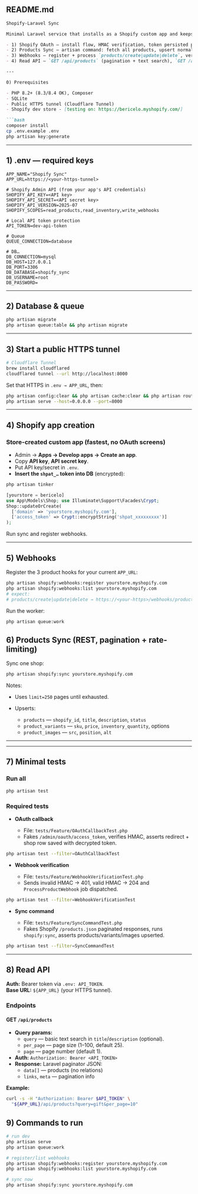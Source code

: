 ## README.md


````md
Shopify-Laravel Sync

Minimal Laravel service that installs as a Shopify custom app and keeps local products in sync.

- 1) Shopify OAuth — install flow, HMAC verification, token persisted per shop.
- 2) Products Sync — artisan command: fetch all products, upsert normalized schema (title, description, variants, prices, inventory, images) with pagination + rate-limit handling.
- 3) Webhooks — register + process `products/create|update|delete`, verify signatures, queue worker executes processing.
- 4) Read API — `GET /api/products` (pagination + text search), `GET /api/products/{id}` (variants & images), Bearer token auth.

---

0) Prerequisites

- PHP 8.2+ (8.3/8.4 OK), Composer
- SQLite
- Public HTTPS tunnel (Cloudflare Tunnel)
- Shopify dev store - [testing on: https://bericelo.myshopify.com/]

```bash
composer install
cp .env.example .env
php artisan key:generate
````

---

## 1) .env — required keys

```env
APP_NAME="Shopify Sync"
APP_URL=https://<your-https-tunnel>

# Shopify Admin API (from your app's API credentials)
SHOPIFY_API_KEY=<API key> 
SHOPIFY_API_SECRET=<API secret key>
SHOPIFY_API_VERSION=2025-07
SHOPIFY_SCOPES=read_products,read_inventory,write_webhooks

# Local API token protection
API_TOKEN=dev-api-token

# Queue
QUEUE_CONNECTION=database

# DB…
DB_CONNECTION=mysql
DB_HOST=127.0.0.1
DB_PORT=3306
DB_DATABASE=shopify_sync
DB_USERNAME=root
DB_PASSWORD=
```

---

## 2) Database & queue

```bash
php artisan migrate
php artisan queue:table && php artisan migrate
```

---

## 3) Start a public HTTPS tunnel

```bash
# Cloudflare Tunnel
brew install cloudflared
cloudflared tunnel --url http://localhost:8000
```

Set that HTTPS in `.env → APP_URL`, then:

```bash
php artisan config:clear && php artisan cache:clear && php artisan route:clear
php artisan serve --host=0.0.0.0 --port=8000
```

---

## 4) Shopify app creation

### Store-created custom app (fastest, no OAuth screens)

* Admin → **Apps → Develop apps → Create an app**.
* Copy **API key**, **API secret key**.
* Put API key/secret in `.env`.
* **Insert the `shpat_…` token into DB** (encrypted):

```bash
php artisan tinker
```

```php
[yourstore = bericelo]
use App\Models\Shop; use Illuminate\Support\Facades\Crypt;
Shop::updateOrCreate(
  ['domain' => 'yourstore.myshopify.com'],
  ['access_token' => Crypt::encryptString('shpat_xxxxxxxxx')]
);
```

Run sync and register webhooks.

---

## 5) Webhooks

Register the 3 product hooks for your current `APP_URL`:

```bash
php artisan shopify:webhooks:register yourstore.myshopify.com
php artisan shopify:webhooks:list yourstore.myshopify.com
# expect:
# products/create|update|delete → https://<your-https>/webhooks/products/<topic>
```

Run the worker:

```bash
php artisan queue:work
```

## 6) Products Sync (REST, pagination + rate-limiting)

Sync one shop:

```bash
php artisan shopify:sync yourstore.myshopify.com
```

Notes:

* Uses `limit=250` pages until exhausted.
* Upserts:

    * `products` — `shopify_id`, `title`, `description`, `status`
    * `product_variants` — `sku`, `price`, `inventory_quantity`, options
    * `product_images` — `src`, `position`, `alt`

---

---

## 7) Minimal tests

### Run all

```bash
php artisan test
```

### Required tests

* **OAuth callback**

    * File: `tests/Feature/OAuthCallbackTest.php`
    * Fakes `/admin/oauth/access_token`, verifies HMAC, asserts redirect + shop row saved with decrypted token.

```bash
php artisan test --filter=OAuthCallbackTest
```

* **Webhook verification**

    * File: `tests/Feature/WebhookVerificationTest.php`
    * Sends invalid HMAC → 401, valid HMAC → 204 and `ProcessProductWebhook` job dispatched.

```bash
php artisan test --filter=WebhookVerificationTest
```

* **Sync command**

    * File: `tests/Feature/SyncCommandTest.php`
    * Fakes Shopify `/products.json` paginated responses, runs `shopify:sync`, asserts products/variants/images upserted.

```bash
php artisan test --filter=SyncCommandTest
```
---

## 8) Read API

**Auth:** Bearer token via `.env: API_TOKEN`.  
**Base URL:** `${APP_URL}` (your HTTPS tunnel).

### Endpoints

#### GET `/api/products`
- **Query params:**
  - `query` — basic text search in `title`/`description` (optional).
  - `per_page` — page size (1–100, default 25).
  - `page` — page number (default 1).
- **Auth:** `Authorization: Bearer <API_TOKEN>`
- **Response:** Laravel paginator JSON:
  - `data[]` — products (no relations)
  - `links`, `meta` — pagination info

**Example:**
```bash
curl -s -H "Authorization: Bearer $API_TOKEN" \
  "${APP_URL}/api/products?query=gift&per_page=10"
```

## 9) Commands to run

```bash
# run dev
php artisan serve
php artisan queue:work

# register/list webhooks
php artisan shopify:webhooks:register yourstore.myshopify.com
php artisan shopify:webhooks:list yourstore.myshopify.com

# sync now
php artisan shopify:sync yourstore.myshopify.com
```
